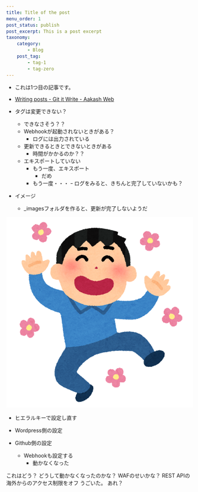 ```yaml
---
title: Title of the post
menu_order: 1
post_status: publish
post_excerpt: This is a post excerpt
taxonomy:
    category:
        - Blog
    post_tag:
        - tag-1
        - tag-zero
---
```


-   これは1つ目の記事です。
-   [Writing posts - Git it Write - Aakash Web](https://www.aakashweb.com/docs/git-it-write/writing-posts/#setting-post-properties-like-post-title-tags-custom-fields-etc)
-   タグは変更できない？
    -   できなさそう？？
    -   Webhookが起動されないときがある？
        -   ログには出力されている
    -   更新できるときとできないときがある
        -   時間がかかるのか？？
    -   エキスポートしていない
        -   もう一度、エキスポート
            -   だめ
        -   もう一度・・・
            ｰ ログをみると、きちんと完了していないかも？

-   イメージ
    -   \_imagesフォルダを作ると、更新が完了しないようだ

![img](./_images/pic1.png)

-   ヒエラルキーで設定し直す

-   Wordpress側の設定
-   Github側の設定
    -   Webhookも設定する
        -   動かなくなった

これはどう？
どうして動かなくなったのかな？
WAFのせいかな？
REST APIの海外からのアクセス制限をオフ
うごいた。
あれ？
